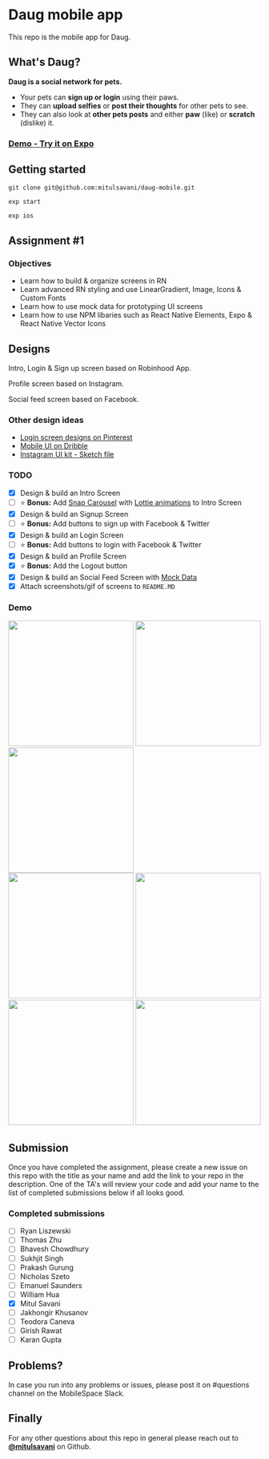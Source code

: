 # Daug mobile app

This repo is the mobile app for Daug.

## What's Daug?

**Daug is a social network for pets.**

- Your pets can **sign up or login** using their paws.
- They can **upload selfies** or **post their thoughts** for other pets to see.
- They can also look at **other pets posts** and either **paw** (like) or **scratch** (dislike) it.

### [Demo - Try it on Expo](https://exp.host/@mitulsavani/daug-mobile)

## Getting started

```
git clone git@github.com:mitulsavani/daug-mobile.git

exp start

exp ios
```

## Assignment #1

### Objectives

- Learn how to build & organize screens in RN
- Learn advanced RN styling and use LinearGradient, Image, Icons & Custom Fonts
- Learn how to use mock data for prototyping UI screens
- Learn how to use NPM libaries such as React Native Elements, Expo & React Native Vector Icons

## Designs

Intro, Login & Sign up screen based on Robinhood App.

Profile screen based on Instagram.

Social feed screen based on Facebook.

### Other design ideas

- [Login screen designs on Pinterest](https://www.pinterest.com/timoa/mobile-ui-logins/?lp=true)
- [Mobile UI on Dribble](https://dribbble.com/search?q=mobile+UI)
- [Instagram UI kit - Sketch file](https://www.sketchappsources.com/free-source/2023-instagram-based-ui-kit-sketch-freebie-resource.html)

### TODO

- [x] Design & build an Intro Screen
- [ ] :star: **Bonus:** Add [Snap Carousel](https://github.com/archriss/react-native-snap-carousel) with [Lottie animations](https://docs.expo.io/versions/latest/sdk/lottie.html) to Intro Screen
- [x] Design & build an Signup Screen
- [ ] :star: **Bonus:** Add buttons to sign up with Facebook & Twitter
- [x] Design & build an Login Screen
- [ ] :star: **Bonus:** Add buttons to login with Facebook & Twitter
- [x] Design & build an Profile Screen
- [x] :star: **Bonus:** Add the Logout button
- [x] Design & build an Social Feed Screen with [Mock Data](https://raw.githubusercontent.com/mobilespace/daug-mobile/master/app/utils/constants.js?token=AHejrmtQeRKU4ntCxaYLoNiWDlF-kQdKks5am8vHwA%3D%3D)
- [x] Attach screenshots/gif of screens to `README.MD`

### Demo

<div style={{display: flex; flex-direction: row}}>
<img src="screenshots/Intro.png" width="250" />
<img src="screenshots/Login.png" width="250" />
<img src="screenshots/LoginFail.png" width="250" />
</div>
<div style={{display: flex; flex-direction: row}}>
<img src="screenshots/Signup.png" width="250" />
<img src="screenshots/SocialFeed.png" width="250" />
<img src="screenshots/SocialFeed2.png" width="250" />
<img src="screenshots/Profile.png" width="250" />
</div>

## Submission

Once you have completed the assignment, please create a new issue on this repo with the title as your name and add the link to your repo in the description. One of the TA's will review your code and add your name to the list of completed submissions below if all looks good.

### Completed submissions

- [ ] Ryan Liszewski
- [ ] Thomas Zhu
- [ ] Bhavesh Chowdhury
- [ ] Sukhjit Singh
- [ ] Prakash Gurung
- [ ] Nicholas Szeto
- [ ] Emanuel Saunders
- [ ] William Hua
- [x] Mitul Savani
- [ ] Jakhongir Khusanov
- [ ] Teodora Caneva
- [ ] Girish Rawat
- [ ] Karan Gupta

## Problems?

In case you run into any problems or issues, please post it on #questions channel on the MobileSpace Slack.

## Finally

For any other questions about this repo in general please reach out to [**@mitulsavani**](https://github.com/mitulsavani) on Github.


